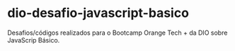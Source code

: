 # dio-desafio-javascript-basico
Desafios/códigos realizados para o Bootcamp Orange Tech + da DIO sobre JavaScrip Básico.
